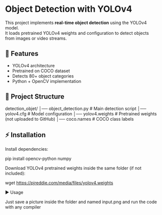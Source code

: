 # Object Detection with YOLOv4

This project implements **real-time object detection** using the YOLOv4 model.  
It loads pretrained YOLOv4 weights and configuration to detect objects from images or video streams.

## 🚀 Features
- YOLOv4 architecture
- Pretrained on COCO dataset
- Detects 80+ object categories
- Python + OpenCV implementation

## 📂 Project Structure
detection_objet/
│── object_detection.py # Main detection script
│── yolov4.cfg # Model configuration
│── yolov4.weights # Pretrained weights (not uploaded to GitHub)
│── coco.names # COCO class labels


## ⚡ Installation

Install dependencies:

pip install opencv-python numpy


Download YOLOv4 pretrained weights inside the same folder (if not included):

wget https://pjreddie.com/media/files/yolov4.weights


▶️ Usage


Just save a picture inside the folder and named input.png and run the code with any compiler
